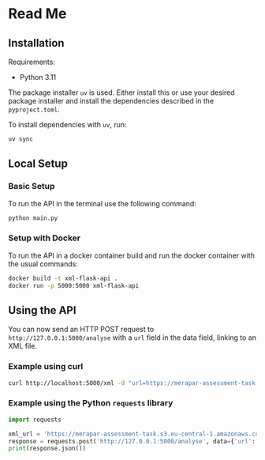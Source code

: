 # Read Me

## Installation

Requirements:

* Python 3.11

The package installer `uv` is used. Either install this or use your desired package installer and install the dependencies described in the `pyproject.toml`.

To install dependencies with `uv`, run:

```bash
uv sync
```

## Local Setup

### Basic Setup

To run the API in the terminal use the following command:

```bash
python main.py
```

### Setup with Docker

To run the API in a docker container build and run the docker container with the usual commands:

```bash
docker build -t xml-flask-api .
docker run -p 5000:5000 xml-flask-api
```

## Using the API

You can now send an HTTP POST request to `http://127.0.0.1:5000/analyse` with a `url` field in the data field, linking to an XML file.

### Example using curl

```bash
curl http://localhost:5000/xml -d "url=https://merapar-assessment-task.s3.eu-central-1.amazonaws.com/3dprinting-posts.xml" -X POST
```

### Example using the Python `requests` library

```python
import requests

xml_url = 'https://merapar-assessment-task.s3.eu-central-1.amazonaws.com/arabic-posts.xml'
response = requests.post('http://127.0.0.1:5000/analyse', data={'url': xml_url})
print(response.json())
```
